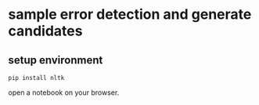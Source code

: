 # sample error detection and generate candidates

## setup environment

```shell
pip install nltk
```

open a notebook on your browser.
